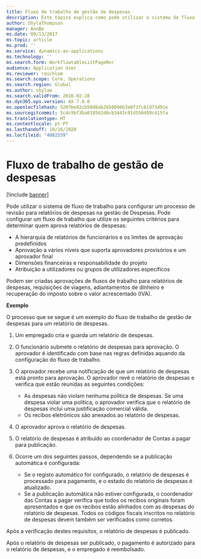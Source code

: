 ```yaml
---
title: Fluxo de trabalho de gestão de despesas
description: Este tópico explica como pode utilizar o sistema de fluxo de trabalho no Microsoft Dynamics 365 Finance, para configurar um processo de revisão para relatórios de despesas na gestão de Despesas.
author: ShylaThompson
manager: AnnBe
ms.date: 09/13/2017
ms.topic: article
ms.prod: ''
ms.service: dynamics-ax-applications
ms.technology: ''
ms.search.form: WorkflowtableListPageRnr
audience: Application User
ms.reviewer: roschlom
ms.search.scope: Core, Operations
ms.search.region: Global
ms.author: shylaw
ms.search.validFrom: 2016-02-28
ms.dyn365.ops.version: AX 7.0.0
ms.openlocfilehash: 5207be92cb58d8ab2658096b3e0f3fc81d73d91e
ms.sourcegitcommit: 5c4c9bf3ba018562d6cb3443c01d550489c415fa
ms.translationtype: HT
ms.contentlocale: pt-PT
ms.lasthandoff: 10/16/2020
ms.locfileid: "4082559"
---
```

# <a name="expense-management-workflow"></a>Fluxo de trabalho de gestão de despesas

[!include [banner](../includes/banner.md)]

Pode utilizar o sistema de fluxo de trabalho para configurar um processo de revisão para relatórios de despesas na gestão de Despesas. Pode configurar um fluxo de trabalho que utilize os seguintes critérios para determinar quem aprova relatórios de despesas:

- A hierarquia de relatórios de funcionários e os limites de aprovação predefinidos
- Aprovação a vários níveis que suporta aprovadores provisórios e um aprovador final
- Dimensões financeiras e responsabilidade do projeto
- Atribuição a utilizadores ou grupos de utilizadores específicos

Podem ser criadas aprovações de fluxos de trabalho para relatórios de despesas, requisições de viagens, adiantamentos de dinheiro e recuperação do imposto sobre o valor acrescentado (IVA).

**Exemplo**

O processo que se segue é um exemplo do fluxo de trabalho de gestão de despesas para um relatório de despesas.

1. Um empregado cria e guarda um relatório de despesas.
2. O funcionário submete o relatório de despesas para aprovação. O aprovador é identificado com base nas regras definidas aquando da configuração do fluxo de trabalho.
3. O aprovador recebe uma notificação de que um relatório de despesas está pronto para aprovação. O aprovador revê o relatório de despesas e verifica que estão reunidas as seguintes condições:

    - As despesas não violam nenhuma política de despesas. Se uma despesa violar uma política, o aprovador verifica que o relatório de despesas inclui uma justificação comercial válida.
    - Os recibos eletrónicos são anexados ao relatório de despesas.

4. O aprovador aprova o relatório de despesas.
5. O relatório de despesas é atribuído ao coordenador de Contas a pagar para publicação.
6. Ocorre um dos seguintes passos, dependendo se a publicação automática é configurada:

    - Se o registo automático for configurado, o relatório de despesas é processado para pagamento, e o estado do relatório de despesas é atualizado.
    - Se a publicação automática não estiver configurada, o coordenador das Contas a pagar verifica que todos os recibos originais foram apresentados e que os recibos estão alinhados com as despesas do relatório de despesas. Todos os códigos fiscais inscritos no relatório de despesas devem também ser verificados como corretos.

Após a verificação destes requisitos, o relatório de despesas é publicado.

Após o relatório de despesas ser publicado, o pagamento é autorizado para o relatório de despesas, e o empregado é reembolsado.
